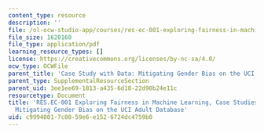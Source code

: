 ```yaml
---
content_type: resource
description: ''
file: /ol-ocw-studio-app/courses/res-ec-001-exploring-fairness-in-machine-learning-for-international-development-spring-2020/c99940017c0859e6e1526724dc4759b0_MITRES_EC001S19_video7.pdf
file_size: 1620160
file_type: application/pdf
learning_resource_types: []
license: https://creativecommons.org/licenses/by-nc-sa/4.0/
ocw_type: OCWFile
parent_title: 'Case Study with Data: Mitigating Gender Bias on the UCI Adult Database'
parent_type: SupplementalResourceSection
parent_uid: 3ee1ee69-1813-a435-6d18-22d90b24e11c
resourcetype: Document
title: 'RES.EC-001 Exploring Fairness in Machine Learning, Case Studies with Data:
  Mitigating Gender Bias on the UCI Adult Database'
uid: c9994001-7c08-59e6-e152-6724dc4759b0
---
```

